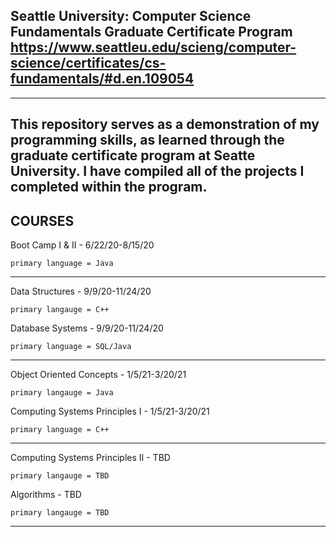 Seattle University: Computer Science Fundamentals Graduate Certificate Program
    https://www.seattleu.edu/scieng/computer-science/certificates/cs-fundamentals/#d.en.109054
------------------------------------------------------------------------------------------------
------------------------------------------------------------------------------------------------
This repository serves as a demonstration of my programming skills, as learned through the graduate certificate program at Seatte University. I have compiled all of the projects I completed within the program.
------------------------------------------------------------------------------------------------
COURSES
------------------------------------------------------------------------------------------------

Boot Camp I & II - 6/22/20-8/15/20

    primary language = Java
------------------------------------------------------------------------------------------------
Data Structures - 9/9/20-11/24/20

    primary langauge = C++
Database Systems - 9/9/20-11/24/20

    primary language = SQL/Java
----------------------------------------------------------------------------------------------- 
Object Oriented Concepts - 1/5/21-3/20/21 

    primary langauge = Java
    
Computing Systems Principles I - 1/5/21-3/20/21

    primary language = C++
------------------------------------------------------------------------------------------------
Computing Systems Principles II - TBD

    primary langauge = TBD  
Algorithms - TBD

    primary langauge = TBD
------------------------------------------------------------------------------------------------
